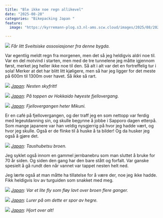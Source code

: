 ```yaml
---
title: "Ble ikke noe regn allikevel"
date: "2025-08-28"
categories: "Bikepacking Japan "
feature:
  image: "https://kyrremann-plog.s3.nl-ams.scw.cloud/images/2025/08/20250828_083643.jpg"

---
```



![](https://kyrremann-plog.s3.nl-ams.scw.cloud/images/2025/08/20250828_083643.jpg)
*Får litt Sveitsiske assosiasjoner fra denne bygda.*

Var egentlig meldt regn fra morgenen, men det så jeg heldigvis aldri noe til. Var en del motvind i starten, men med de tre tunnelene jeg måtte igjennom først, merket jeg heller ikke noe til den. Så alt i alt var det en fortreffelig tur i sola! Merker at det har blitt litt kjøligere, men så har jeg ligger for det meste på 600m til 1300m over havet. Så ikke så rart.


![](https://kyrremann-plog.s3.nl-ams.scw.cloud/images/2025/08/20250828_092348.jpg)
*[Japan](https://www.google.com/maps/place/43.67755199972222,143.03728639972223): Nesten skyfritt!*


![](https://kyrremann-plog.s3.nl-ams.scw.cloud/images/2025/08/20250828_105140.jpg)
*[Japan](https://www.google.com/maps/place/43.5789747,143.1288848): På toppen av Hokkaido høyeste fjellovergang.*


![](https://kyrremann-plog.s3.nl-ams.scw.cloud/images/2025/08/20250828_114544.jpg)
*[Japan](https://www.google.com/maps/place/43.5789137,143.12873319972223): Fjellovergangen heter Mikuni.*

Er en café på fjellovergangen, og der traff jeg en som nettopp var ferdig med legeutdanning sin, og skulle begynne å jobbe i Sapporo dagen etterpå. Som mange japanere var han veldig nysgjerrig på hvor jeg hadde vært, og hvor jeg skulle. Også er de flinke til å huske å ta bilder! Og da husker jeg også å gjøre det.


![](https://kyrremann-plog.s3.nl-ams.scw.cloud/images/2025/08/20250828_134443.jpg)
*[Japan](https://www.google.com/maps/place/43.41596109972222,143.18969): Taushubetsu broen.*

Jeg syklet også innom en gammel jernbanebru som man sluttet å bruke for 70 år siden. Og siden den gang har den bare stått og forfalt. Var ganske spesielt å gå rundt den når vannet var tappet nesten helt ned.

Jeg lærte også at man måtte ha tillatelse for å være der, noe jeg ikke hadde. Fikk heldigvis lov av turguiden som snakket med meg.


![](https://kyrremann-plog.s3.nl-ams.scw.cloud/images/2025/08/20250828_135600.jpg)
*[Japan](https://www.google.com/maps/place/43.4154752,143.1900032): Var et lite fly som fløy lavt over broen flere ganger.*


![](https://kyrremann-plog.s3.nl-ams.scw.cloud/images/2025/08/20250828_140512.jpg)
*[Japan](https://www.google.com/maps/place/43.414902399999995,143.188352): Lurer på om dette er spor av hegre.*


![](https://kyrremann-plog.s3.nl-ams.scw.cloud/images/2025/08/20250828_150951.jpg)
*[Japan](https://www.google.com/maps/place/43.41431469972222,143.17989409999998): Hjort over alt!*